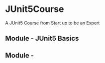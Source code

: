 # JUnit5Course
A JUnit5 Course from Start up to be an Expert



## Module - JUnit5 Basics



## Module - 